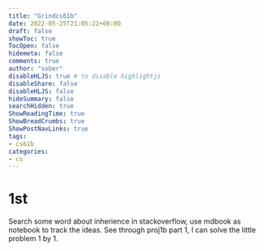 ```yaml
---
title: "Grindcs61b"
date: 2022-05-25T21:05:22+08:00
draft: false
showToc: true
TocOpen: false
hidemeta: false
comments: true
author: "sober"
disableHLJS: true # to disable highlightjs
disableShare: false
disableHLJS: false
hideSummary: false
searchHidden: true
ShowReadingTime: true
ShowBreadCrumbs: true
ShowPostNavLinks: true
tags:
- cs61b
categories:
- cs
---
```


# 1st

Search some word about inherience in stackoverflow, use mdbook as notebook to track the ideas. See through proj1b part 1, I can solve the little problem 1 by 1.

